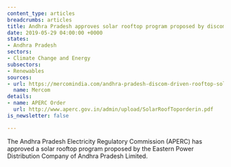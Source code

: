 ```yaml
---
content_type: articles
breadcrumbs: articles
title: Andhra Pradesh approves solar rooftop program proposed by discom
date: 2019-05-29 04:00:00 +0000
states:
- Andhra Pradesh
sectors:
- Climate Change and Energy
subsectors:
- Renewables
sources:
- url: https://mercomindia.com/andhra-pradesh-discom-driven-rooftop-solar/
  name: Mercom
details:
- name: APERC Order
  url: http://www.aperc.gov.in/admin/upload/SolarRoofToporderin.pdf
is_newsletter: false

---
```

The Andhra Pradesh Electricity Regulatory Commission (APERC) has approved a solar rooftop program proposed by the Eastern Power Distribution Company of Andhra Pradesh Limited.
